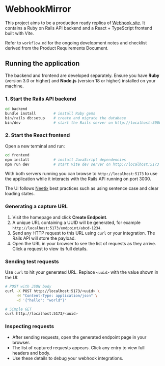 # WebhookMirror

This project aims to be a production ready replica of [Webhook.site](https://webhook.site). It contains a Ruby on Rails API backend and a React + TypeScript frontend built with Vite.

Refer to `workflow.md` for the ongoing development notes and checklist derived from the Product Requirements Document.

## Running the application

The backend and frontend are developed separately. Ensure you have **Ruby** (version 3.0 or higher) and **Node.js** (version 18 or higher) installed on your machine.

### 1. Start the Rails API backend

```bash
cd backend
bundle install        # install Ruby gems
bin/rails db:setup    # create and migrate the database
bin/dev               # start the Rails server on http://localhost:3000
```

### 2. Start the React frontend

Open a new terminal and run:

```bash
cd frontend
npm install           # install JavaScript dependencies
npm run dev           # start Vite dev server on http://localhost:5173
```

With both servers running you can browse to `http://localhost:5173` to use the application while it interacts with the Rails API running on port 3000.


The UI follows [Neetix](https://neetix.neetokb.com/) best practices such as using sentence case and clear loading states.

### Generating a capture URL

1. Visit the homepage and click **Create Endpoint**.
2. A unique URL containing a UUID will be generated, for example `http://localhost:5173/endpoint/abcd-1234`.
3. Send any HTTP request to this URL using `curl` or your integration. The Rails API will store the payload.
4. Open the URL in your browser to see the list of requests as they arrive. Click a request to view its full details.

### Sending test requests

Use `curl` to hit your generated URL. Replace `<uuid>` with the value shown in the UI:

```bash
# POST with JSON body
curl -X POST http://localhost:5173/<uuid> \
     -H "Content-Type: application/json" \
     -d '{"hello": "world"}'

# Simple GET
curl http://localhost:5173/<uuid>
```

### Inspecting requests

* After sending requests, open the generated endpoint page in your browser.
* The list of captured requests appears. Click any entry to view full headers and body.
* Use these details to debug your webhook integrations.
